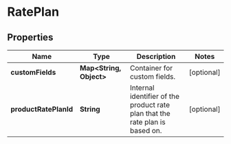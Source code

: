 

# RatePlan


## Properties

| Name | Type | Description | Notes |
|------------ | ------------- | ------------- | -------------|
|**customFields** | **Map&lt;String, Object&gt;** | Container for custom fields.  |  [optional] |
|**productRatePlanId** | **String** | Internal identifier of the product rate plan that the rate plan is based on.  |  [optional] |



